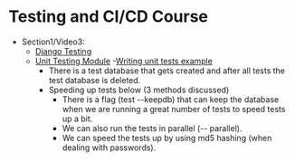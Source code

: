 # Testing and CI/CD Course

- Section1/Video3:
  - [Django Testing](https://docs.djangoproject.com/en/3.1/topics/testing/)
  - [Unit Testing Module](https://docs.python.org/3/library/unittest.html#module-unittest)
  -[Writing unit tests example](https://docs.djangoproject.com/en/3.1/topics/testing/overview/#writing-tests)
    - There is a test database that gets created and after all tests the test database is deleted.
    - Speeding up tests below (3 methods discussed)
        - There is a flag (test --keepdb) that can keep the database when we are running a great number of tests to speed tests up a bit.
        - We can also run the tests in parallel (-- parallel).
        - We can speed the tests up by using md5 hashing (when dealing with passwords).